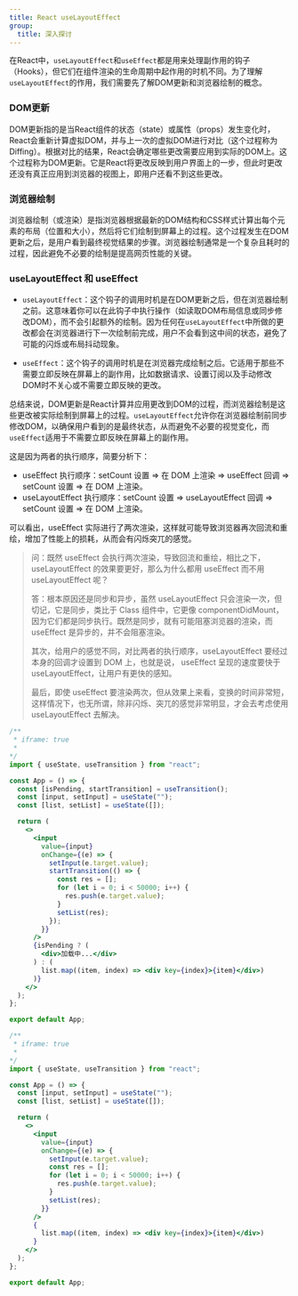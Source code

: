 ```yaml
---
title: React useLayoutEffect
group:
  title: 深入探讨
---
```


在React中，`useLayoutEffect`和`useEffect`都是用来处理副作用的钩子（Hooks），但它们在组件渲染的生命周期中起作用的时机不同。为了理解`useLayoutEffect`的作用，我们需要先了解DOM更新和浏览器绘制的概念。

### DOM更新

DOM更新指的是当React组件的状态（state）或属性（props）发生变化时，React会重新计算虚拟DOM，并与上一次的虚拟DOM进行对比（这个过程称为Diffing）。根据对比的结果，React会确定哪些更改需要应用到实际的DOM上。这个过程称为DOM更新。它是React将更改反映到用户界面上的一步，但此时更改还没有真正应用到浏览器的视图上，即用户还看不到这些更改。

### 浏览器绘制

浏览器绘制（或渲染）是指浏览器根据最新的DOM结构和CSS样式计算出每个元素的布局（位置和大小），然后将它们绘制到屏幕上的过程。这个过程发生在DOM更新之后，是用户看到最终视觉结果的步骤。浏览器绘制通常是一个复杂且耗时的过程，因此避免不必要的绘制是提高网页性能的关键。

### useLayoutEffect 和 useEffect

- `useLayoutEffect`：这个钩子的调用时机是在DOM更新之后，但在浏览器绘制之前。这意味着你可以在此钩子中执行操作（如读取DOM布局信息或同步修改DOM），而不会引起额外的绘制。因为任何在`useLayoutEffect`中所做的更改都会在浏览器进行下一次绘制前完成，用户不会看到这中间的状态，避免了可能的闪烁或布局抖动现象。

- `useEffect`：这个钩子的调用时机是在浏览器完成绘制之后。它适用于那些不需要立即反映在屏幕上的副作用，比如数据请求、设置订阅以及手动修改DOM时不关心或不需要立即反映的更改。

总结来说，DOM更新是React计算并应用更改到DOM的过程，而浏览器绘制是这些更改被实际绘制到屏幕上的过程。`useLayoutEffect`允许你在浏览器绘制前同步修改DOM，以确保用户看到的是最终状态，从而避免不必要的视觉变化，而`useEffect`适用于不需要立即反映在屏幕上的副作用。

这是因为两者的执行顺序，简要分析下：

- useEffect 执行顺序：setCount 设置 => 在 DOM 上渲染 => useEffect 回调 => setCount 设置 => 在 DOM 上渲染。
- useLayoutEffect 执行顺序：setCount 设置 => useLayoutEffect 回调 => setCount 设置 => 在 DOM 上渲染。

可以看出，useEffect 实际进行了两次渲染，这样就可能导致浏览器再次回流和重绘，增加了性能上的损耗，从而会有闪烁突兀的感觉。

> 问：既然 useEffect 会执行两次渲染，导致回流和重绘，相比之下， useLayoutEffect 的效果要更好，那么为什么都用 useEffect 而不用 useLayoutEffect 呢？
> 
> 答：根本原因还是同步和异步，虽然 useLayoutEffect 只会渲染一次，但切记，它是同步，类比于 Class 组件中，它更像 componentDidMount，因为它们都是同步执行。既然是同步，就有可能阻塞浏览器的渲染，而 useEffect 是异步的，并不会阻塞渲染。
> 
> 其次，给用户的感觉不同，对比两者的执行顺序，useLayoutEffect 要经过本身的回调才设置到 DOM 上，也就是说， useEffect 呈现的速度要快于 useLayoutEffect，让用户有更快的感知。
> 
> 最后，即使 useEffect 要渲染两次，但从效果上来看，变换的时间非常短，这样情况下，也无所谓，除非闪烁、突兀的感觉非常明显，才会去考虑使用 useLayoutEffect 去解决。

```jsx
/** 
 * iframe: true
 * 
*/
import { useState, useTransition } from "react";

const App = () => {
  const [isPending, startTransition] = useTransition();
  const [input, setInput] = useState("");
  const [list, setList] = useState([]);

  return (
    <>
      <input
        value={input}
        onChange={(e) => {
          setInput(e.target.value);
          startTransition(() => {
            const res = [];
            for (let i = 0; i < 50000; i++) {
              res.push(e.target.value);
            }
            setList(res);
          });
        }}
      />
      {isPending ? (
        <div>加载中...</div>
      ) : (
        list.map((item, index) => <div key={index}>{item}</div>)
      )}
    </>
  );
};

export default App;
```

```jsx
/** 
 * iframe: true
 * 
*/
import { useState, useTransition } from "react";

const App = () => {
  const [input, setInput] = useState("");
  const [list, setList] = useState([]);

  return (
    <>
      <input
        value={input}
        onChange={(e) => {
          setInput(e.target.value);
          const res = [];
          for (let i = 0; i < 50000; i++) {
            res.push(e.target.value);
          }
          setList(res);
        }}
      />
      {
        list.map((item, index) => <div key={index}>{item}</div>)
      }
    </>
  );
};

export default App;
```
